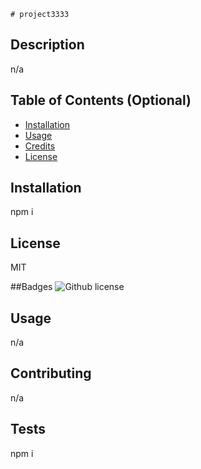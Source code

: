 
    # project3333

## Description
n/a

## Table of Contents (Optional)


* [Installation](#installation)
* [Usage](#usage)
* [Credits](#credits)
* [License](#license)

## Installation
npm i

## License
MIT

##Badges
![Github license](https://img.shields.io/badge/license-MIT-blue.svg)

## Usage
n/a

## Contributing
n/a

## Tests
npm i



    